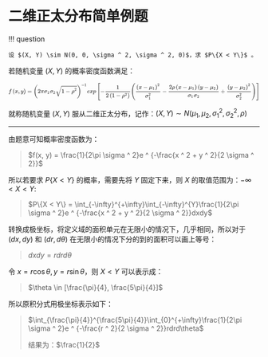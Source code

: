 # 二维正太分布简单例题

!!! question 

    设 $(X, Y) \sim N(0, 0, \sigma ^ 2, \sigma ^ 2, 0)$，求 $P\{X < Y\}$ 。

若随机变量 $(X, Y)$ 的概率密度函数满足：

<svg xmlns="http://www.w3.org/2000/svg" xmlns:xlink="http://www.w3.org/1999/xlink" style="vertical-align:-3.13ex" width="101.14ex" height="7.384ex" viewBox="0 -1831.9 43546.1 3179.3"><defs><path id="o" stroke-width="1" d="M58-216q-33 0-35 30 0 10 50 212t54 208q16 55 55 107 70 86 159 100h8q6 0 10 1 73 0 112-48t39-118q0-57-24-111t-61-91-80-61-79-23h-18q-51 0-83 45l-5 6-27-112q-25-97-29-110t-12-21q-16-14-34-14zm366 538q0 37-17 60t-50 23q-35 0-70-29t-56-76q-14-31-38-130l-17-68q17-76 84-76 38 0 74 36 33 30 55 96t29 108 6 56z"/><path id="a" stroke-width="1" d="M118-162q2 0 6-2t11-3 12-1q13 0 24 13t16 29q10 27 34 153t46 240 22 115v3h-47q-47 0-50 2-4 3-4 10l7 28q2 5 8 5t47 1q48 0 48 1 0 2 9 50t12 58q37 165 146 165 37-2 61-22t24-53q0-36-21-52t-42-17q-44 0-44 42 0 19 11 33t24 21l9 5q-16 6-30 6-12 0-23-10t-15-28q-7-29-16-78t-16-83-7-36q0-2 55-2 45 0 52-1t11-6q1-4-2-17t-5-16q-2-5-9-5t-54-1h-56l-23-122Q301 15 282-47q-27-85-70-126-37-32-73-32-32 0-58 19t-26 54q0 37 21 54t42 17q44 0 44-42 0-19-11-33t-24-21l-9-5z"/><path id="c" stroke-width="1" d="M52 289q7 42 54 97t116 56q35 0 64-18t43-45q42 63 101 63 37 0 64-22t28-59q0-29-14-47t-27-22-23-4q-19 0-31 11t-12 29q0 46 50 63-11 13-40 13-13 0-19-2-38-16-56-66-60-221-60-258 0-28 16-40t35-12q37 0 73 33t49 81q3 10 6 11t16 2h4q15 0 15-8 0-1-2-11-16-57-62-101T333-11q-70 0-106 63-41-62-94-62h-6q-49 0-70 26T35 71q0 32 19 52t45 20q43 0 43-42 0-20-12-35t-23-20-13-5l-3-1q0-1 6-4t16-7 19-3q36 0 62 45 9 16 23 68t28 108 16 66q5 27 5 39 0 28-15 40t-34 12q-40 0-75-32t-49-82q-2-9-5-10t-16-2H58q-6 6-6 11z"/><path id="d" stroke-width="1" d="M78 35v25l16 43 43 18q28 0 50-25t23-88q0-35-9-68t-21-57-26-41-24-27-13-9q-4 0-13 9t-9 13q0 4 11 16t25 30 26 50 16 73V9l-1-1q-2-1-5-2t-6-3-9-2-12-1q-27 0-44 17z"/><path id="e" stroke-width="1" d="M21 287q0 14 15 48t48 71 74 36q41 0 66-23t26-64q-2-19-3-21 0-3-16-46t-33-97-16-86q0-43 14-60t42-18q23 0 43 11t31 23 27 33q0 1 5 20t14 59 19 74q38 150 42 157 13 27 43 27 13 0 21-7t11-12 2-9q0-13-49-210T391-23q-28-83-97-132t-138-50q-45 0-79 22t-34 66q0 22 7 37t19 22 20 10 17 3q44 0 44-42 0-20-12-35t-23-20-13-5l-3-1q2-5 19-12t34-7h8q17 0 26 2 33 9 61 38t43 62 23 56 8 30l-6-4q-6-4-19-11T270-6q-20-5-39-5-46 0-81 22t-46 71q-1 7-1 31 0 57 35 149t35 117v14q0 3-4 7t-11 4h-4q-23 0-42-19t-30-41-17-42-8-22q-2-2-16-2H27q-6 6-6 9z"/><path id="f" stroke-width="1" d="M60 749l4 1h22l28-24q94-85 137-212t43-264q0-68-10-131T261 12t-37-88-38-67-41-51-32-33-23-19l-4-4H63q-3 0-5 3t-3 9q1 1 11 13Q221-64 221 250T66 725q-10 12-11 13 0 8 5 11z"/><path id="g" stroke-width="1" d="M56 347q0 13 14 20h637q15-8 15-20 0-11-14-19l-318-1H72q-16 5-16 20zm0-194q0 15 16 20h636q14-10 14-20 0-13-15-20H70q-14 7-14 20z"/><path id="i" stroke-width="1" d="M109 429q-27 0-43 18t-16 44q0 71 53 123t132 52q91 0 152-56t62-145q0-43-20-82t-48-68-80-74q-36-31-100-92l-59-56 76-1q157 0 167 5 7 2 24 89v3h40v-3q-1-3-13-91T421 3V0H50v31q0 7 6 15t30 35q29 32 50 56 9 10 34 37t34 37 29 33 28 34 23 30 21 32 15 29 13 32 7 30 3 33q0 63-34 109t-97 46q-33 0-58-17t-35-33-10-19q0-1 5-1 18 0 37-14t19-46q0-25-16-42t-45-18z"/><path id="j" stroke-width="1" d="M132-11q-34 0-34 33v11l13 28q75 158 109 273l8 24h-32q-38 0-54-3t-39-19q-11-7-22-18t-19-21-9-12q-2-1-15-1-19 0-19 10 0 6 19 35t55 62 71 38q7 2 225 2 160 0 164-1 20-7 20-28 0-31-32-42-6-2-69-2h-64l-3-17q-12-72-12-119 0-52 9-93t19-64 10-28q0-17-14-32t-36-15q-11 0-18 3t-16 24-16 60q-1 9-1 44 0 49 9 105t18 92 10 40h-98l-1-4q0-3-19-79t-43-161-31-97q-11-28-43-28z"/><path id="k" stroke-width="1" d="M184-11q-68 0-110 45T31 147q0 100 73 186t170 97q1 1 140 1h138q1-1 3-2t4-2 3-2 3-3 2-2 2-4 1-4 1-5 1-6q0-44-65-44h-17q-10 0-14 1h-60l5-10q18-38 18-85 0-110-80-192T184-11zm177 289q0 80-85 80-124 0-161-174-1-4-1-6-8-37-8-61 0-50 25-70t57-21q54 0 99 47 29 30 47 80t22 80 5 45z"/><path id="l" stroke-width="1" d="M213 578l-13-5q-14-5-40-10t-58-7H83v46h19q47 2 87 15t56 24 28 22q2 3 12 3 9 0 17-6V361l1-300q7-7 12-9t24-4 62-2h26V0h-11q-21 3-159 3-136 0-157-3H88v46h64q16 0 25 1t16 3 8 2 6 5 6 4v517z"/><path id="n" stroke-width="1" d="M84 237v13l14 20h581q15-8 15-20t-15-20H98q-14 7-14 20z"/><path id="b" stroke-width="1" d="M94 250q0 69 10 131t23 107 37 88 38 67 42 52 33 34 25 21h17q14 0 14-9 0-3-17-21t-41-53-49-86-42-138-17-193 17-192 41-139 49-86 42-53 17-21q0-9-15-9h-16l-28 24q-94 85-137 212T94 250z"/><path id="m" stroke-width="1" d="M1001 1150q16 0 19-18 0-5-279-888L460-643q-7-7-24-7h-12q-1 3-1 5t-2 5-2 9-4 14-7 23-9 34-14 48-18 64-24 84-31 105L203 119l-65-78-27 26 101 121 52 60 208-722 511 1614q5 10 18 10z"/><path id="h" stroke-width="1" d="M701-940q0-3-6-9h-31q-2 2-28 27t-45 43-54 61-62 81-63 101-62 125-55 149-45 176-29 203-12 234q0 711 364 1110 23 25 43 44t33 32 15 13h31q6-6 6-9 0-5-20-26t-52-59-72-95-81-143-76-191-60-252-32-316q-2-38-2-109 0-389 94-680t290-494q11-12 11-16z"/><path id="p" stroke-width="1" d="M34 1438q0 8 3 10t13 2h21q2-2 28-27t45-43 54-61 62-81 63-101 62-124 55-149 45-176 29-203 12-234q0-117-7-198-47-572-357-913-23-25-43-44t-33-32-15-13H56q-13 0-17 2t-5 10q54 54 106 124Q428-430 428 251q0 202-26 377t-64 294-93 224-100 163-99 116l-4 4q-2 2-3 4t-3 3l-2 2z"/><path id="q" stroke-width="1" d="M39 168q0 57 19 104t49 78 67 52 70 31 63 9h3q45 0 78-22t33-65q0-90-111-118-49-13-134-14-37 0-38-2 0-2-6-35t-7-58q0-47 21-74t63-28 93 19 92 66q9 10 12 10 4 0 13-9t10-14-9-16-30-27-46-31-63-25-76-10q-79 0-122 53T39 168zm334 185q-6 52-68 52-33 0-61-14t-45-34-29-41-16-36-5-19q0-1 20-1 113 0 158 24t46 69z"/><path id="r" stroke-width="1" d="M23 287q1 3 2 8t5 22 10 31 15 33 20 30 26 22 33 9q75 0 96-64l10 9q62 55 118 55 65 0 102-47t37-114q0-108-76-199T249-10q-22 0-39 6-11 5-23 15t-19 17l-7 8q-1-1-22-87t-21-87q0-6 8-7t37-3h25q6-7 6-9t-3-18q-3-12-6-15t-13-4h-11q-9 0-34 1t-62 1q-70 0-89-2h-8q-7 7-7 11 2 27 13 35h20q34 1 39 12 3 6 61 239t61 247q1 5 1 14 0 41-25 41-22 0-37-28t-23-61-12-36q-2-2-16-2H29q-6 6-6 9zm155-185q22-76 74-76 30 0 58 23t46 58q18 34 36 108t19 110v6q0 74-61 74-11 0-22-3t-22-9-20-13-17-15-15-15-11-14-8-10l-3-4q0-1-3-14t-11-44-14-52q-26-106-26-110z"/><path id="u" stroke-width="1" d="M58-216q-14 0-24 8t-11 22q0 10 73 302t77 298q13 28 46 28 12-1 20-7t10-12 2-10q0-12-31-134t-33-137q-2-11-2-35v-8q0-73 67-73 9 0 18 1t17 4 15 7 13 7 12 10 11 10 10 12 8 11 9 12l7 10 36 143q36 142 40 151 13 27 43 27 13 0 21-7t11-12 2-10L449 84q-1-5-1-16 0-25 7-33t21-9q9 1 20 9 21 20 41 96 6 20 10 21 2 1 10 1h4q19 0 19-9 0-6-5-27t-20-54-32-50Q510 0 491-8q-8-2-24-2-21 0-38 6t-27 15-17 18-9 15-2 7l-6-6q-6-6-18-15t-26-18-36-16-42-7q-47 0-93 23l-24-97q-21-82-25-95t-12-22q-16-14-34-14z"/><path id="v" stroke-width="1" d="M56 237v13l14 20h299v150l1 150q10 13 19 13 13 0 20-15V270h298q15-8 15-20t-15-20H409V-68q-8-14-18-14h-4q-12 0-18 14v298H70q-14 7-14 20z"/><path id="t" stroke-width="1" d="M758-1237v-3l-6-9h-16q-18 0-19 1-6 3-45 49Q237-706 237 251t435 1449q25 30 44 49 2 1 19 1h17q6-6 6-9 0-4-18-28t-51-69-70-107-79-157-77-204Q348 802 348 251q0-493 93-850t303-619q14-19 14-22z"/><path id="w" stroke-width="1" d="M33 1741q0 9 18 9h14q8 0 16-7t38-43q435-493 435-1449 0-958-435-1450-43-51-53-51h-4q-3 0-6 1h-3q-2 0-4-1-16 0-16 11 0 3 17 25t48 64 65 98 75 142 73 183q132 392 132 978 0 151-7 281t-31 299-66 311-115 296-174 278q-17 21-17 25z"/><path id="s" stroke-width="1" d="M269-1249v2999h308v-73H342v-2853h235v-73H269z"/><path id="x" stroke-width="1" d="M5 1677v73h308v-2999H5v73h235v2853H5z"/></defs><g fill="currentColor" stroke="currentColor" stroke-width="0" transform="scale(1 -1)"><use xlink:href="#a"/><g transform="translate(717)"><use xlink:href="#b"/><use x="389" xlink:href="#c"/><use x="962" xlink:href="#d"/><use x="1407" xlink:href="#e"/><use x="1904" xlink:href="#f"/></g><use x="3289" xlink:href="#g"/><g transform="translate(4345)"><use xlink:href="#h"/><use x="736" xlink:href="#i"/><use x="1237" xlink:href="#j"/><g transform="translate(1810)"><use xlink:href="#k"/><use x="808" y="-213" transform="scale(.707)" xlink:href="#l"/></g><g transform="translate(2835)"><use xlink:href="#k"/><use x="808" y="-213" transform="scale(.707)" xlink:href="#i"/></g><g transform="translate(3861)"><use y="59" xlink:href="#m"/><path stroke="none" d="M1000 1150h2694v60H1000z"/><g transform="translate(1000)"><use xlink:href="#l"/><use x="722" xlink:href="#n"/><g transform="translate(1723)"><use xlink:href="#o"/><use x="731" y="583" transform="scale(.707)" xlink:href="#i"/></g></g></g><use x="7556" y="-1" xlink:href="#p"/><g transform="matrix(.707 0 0 .707 8293 1177)"><use xlink:href="#n"/><use x="778" xlink:href="#l"/></g></g><use x="13642" xlink:href="#q"/><use x="14109" xlink:href="#c"/><use x="14681" xlink:href="#r"/><g transform="translate(15352)"><use xlink:href="#s"/><use x="583" xlink:href="#n"/><g transform="translate(1482)"><path stroke="none" d="M0 220h4261v60H0z"/><use x="1880" y="676" xlink:href="#l"/><g transform="translate(60 -736)"><use xlink:href="#i"/><g transform="translate(667)"><use xlink:href="#b"/><use x="389" xlink:href="#l"/><use x="1112" xlink:href="#n"/><g transform="translate(2112)"><use xlink:href="#o"/><use x="731" y="408" transform="scale(.707)" xlink:href="#i"/></g><use x="3084" xlink:href="#f"/></g></g></g><g transform="translate(5863)"><use xlink:href="#t"/><path stroke="none" d="M912 220h4205v60H912z"/><g transform="translate(972 725)"><use xlink:href="#b"/><use x="389" xlink:href="#c"/><use x="1184" xlink:href="#n"/><g transform="translate(2184)"><use xlink:href="#u"/><use x="853" y="-213" transform="scale(.707)" xlink:href="#l"/></g><use x="3242" xlink:href="#f"/><use x="5136" y="675" transform="scale(.707)" xlink:href="#i"/></g><g transform="translate(2501 -792)"><use xlink:href="#k"/><use x="810" y="488" transform="scale(.707)" xlink:href="#i"/><use x="808" y="-435" transform="scale(.707)" xlink:href="#l"/></g><use x="5460" xlink:href="#n"/><path stroke="none" d="M6580 220h8660v60H6580z"/><g transform="translate(6640 725)"><use xlink:href="#i"/><use x="500" xlink:href="#o"/><g transform="translate(1184)"><use xlink:href="#b"/><use x="389" xlink:href="#c"/><use x="1184" xlink:href="#n"/><g transform="translate(2184)"><use xlink:href="#u"/><use x="853" y="-213" transform="scale(.707)" xlink:href="#l"/></g><use x="3242" xlink:href="#f"/></g><g transform="translate(4983)"><use xlink:href="#b"/><use x="389" xlink:href="#e"/><use x="1109" xlink:href="#n"/><g transform="translate(2109)"><use xlink:href="#u"/><use x="853" y="-213" transform="scale(.707)" xlink:href="#i"/></g><use x="3167" xlink:href="#f"/></g></g><g transform="translate(9884 -686)"><use xlink:href="#k"/><use x="808" y="-213" transform="scale(.707)" xlink:href="#l"/><g transform="translate(1025)"><use xlink:href="#k"/><use x="808" y="-213" transform="scale(.707)" xlink:href="#i"/></g></g><use x="15583" xlink:href="#v"/><g><path stroke="none" d="M16703 220h4130v60h-4130z"/><g transform="translate(16763 725)"><use xlink:href="#b"/><use x="389" xlink:href="#e"/><use x="1109" xlink:href="#n"/><g transform="translate(2109)"><use xlink:href="#u"/><use x="853" y="-213" transform="scale(.707)" xlink:href="#i"/></g><use x="3167" xlink:href="#f"/><use x="5030" y="675" transform="scale(.707)" xlink:href="#i"/></g><g transform="translate(18255 -792)"><use xlink:href="#k"/><use x="810" y="488" transform="scale(.707)" xlink:href="#i"/><use x="808" y="-435" transform="scale(.707)" xlink:href="#i"/></g></g><use x="20954" xlink:href="#w"/></g><use x="27610" y="-1" xlink:href="#x"/></g></g></svg>

就称随机变量 $(X, Y)$ 服从二维正太分布，记作：$(X, Y) \sim N(\mu _1, \mu _2, \sigma _1 ^ 2, \sigma _2 ^ 2, \rho)$

---

由题意可知概率密度函数为：
> $f(x, y) = \frac{1}{2\pi \sigma ^ 2}e ^ {-\frac{x ^ 2 + y ^ 2}{2 \sigma ^ 2}}$

所以若要求 $P\{X < Y\}$ 的概率，需要先将 $Y$ 固定下来，则 $X$ 的取值范围为：$-\infty < X < Y$:
> $P\{X < Y\} = \int_{-\infty}^{+\infty}\int_{-\infty}^{Y}\frac{1}{2\pi \sigma ^ 2}e ^ {-\frac{x ^ 2 + y ^ 2}{2 \sigma ^ 2}}dxdy$

转换成极坐标，将定义域的面积单元在无限小的情况下，几乎相同，所以对于 $(dx, dy)$ 和 $(dr, d\theta)$ 在无限小的情况下分的到的面积可以画上等号：
> $dxdy = rdrd\theta$

令 $x = r\cos \theta, y = r \sin \theta$，则 $X < Y$ 可以表示成：
> $\theta \in [\frac{\pi}{4}, \frac{5\pi}{4}]$

所以原积分式用极坐标表示如下：
> $\int_{\frac{\pi}{4}}^{\frac{5\pi}{4}}\int_{0}^{+\infty}\frac{1}{2\pi \sigma ^ 2}e ^ {-\frac{r ^ 2}{2 \sigma ^ 2}}rdrd\theta$
>
> 结果为：$\frac{1}{2}$